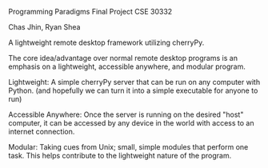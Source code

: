 Programming Paradigms Final Project
CSE 30332

Chas Jhin, Ryan Shea


A lightweight remote desktop framework utilizing cherryPy.

The core idea/advantage over normal remote desktop programs is an emphasis on a lightweight, accessible anywhere, and modular program.

Lightweight: A simple cherryPy server that can be run on any computer with Python. (and hopefully we can turn it into a simple executable for anyone to run)

Accessible Anywhere: Once the server is running on the desired "host" computer, it can be accessed by any device in the world with access to an internet connection.

Modular: Taking cues from Unix; small, simple modules that perform one task.  This helps contribute to the lightweight nature of the program.

